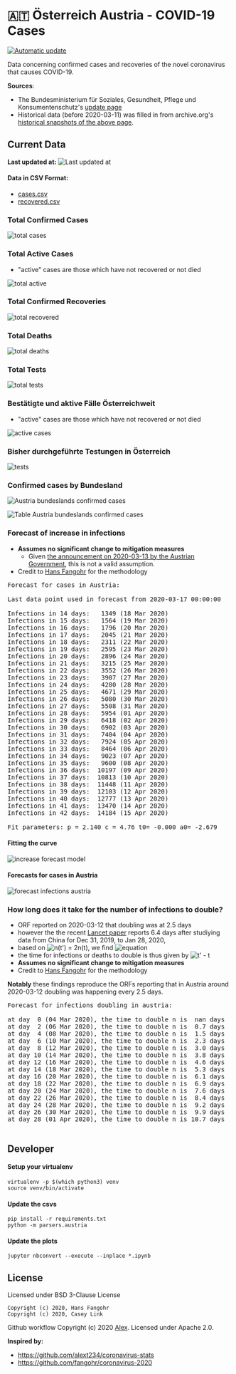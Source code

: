 # 🇦🇹 Österreich Austria - COVID-19 Cases

[![Automatic update](https://github.com/Ramblurr/Austria-COVID-19/workflows/Automatic%20update/badge.svg)](https://github.com/Ramblurr/Austria-COVID-19/actions?query=workflow%3A%22Automatic+update%22)

Data concerning confirmed cases and recoveries of the novel coronavirus that causes COVID-19.

**Sources**:
  * The Bundesministerium für Soziales, Gesundheit, Pflege und Konsumentenschutz's [update page](https://www.sozialministerium.at/Informationen-zum-Coronavirus/Neuartiges-Coronavirus-(2019-nCov).html)
  * Historical data (before 2020-03-11) was filled in from archive.org's [historical snapshots of the above page](https://web.archive.org/web/*/https://www.sozialministerium.at/Informationen-zum-Coronavirus/Neuartiges-Coronavirus-(2019-nCov).html).


## Current Data

**Last updated at:** ![Last updated at](./images/updated-date.svg)

#### Data in CSV Format:

* [cases.csv](./data/cases.csv)
* [recovered.csv](./data/recovered.csv)

### Total Confirmed Cases

![total cases](./images/total-cases.svg)

### Total Active Cases

- "active" cases are those which have not recovered or not died

![total active](./images/total-active.svg)

### Total Confirmed Recoveries

![total recovered](./images/total-recovered.svg)

### Total Deaths

![total deaths](./images/total-deaths.svg)

### Total Tests

![total tests](./images/total-tests.svg)

### Bestätigte und aktive Fälle Österreichweit

- "active" cases are those which have not recovered or not died

![active cases](./images/country-cases.svg)

### Bisher durchgeführte Testungen in Österreich 

![tests](./images/country-tests.svg)

### Confirmed cases by Bundesland

![Austria bundeslands confirmed cases](./images/states-cases.svg)

![Table Austria bundeslands confirmed cases](./images/states-cases-table.png)

### Forecast of increase in infections

- **Assumes no significant change to mitigation measures**
  - Given [the announcement on 2020-03-13 by the Austrian Government](https://www.derstandard.at/jetzt/livebericht/2000115687827/neue-massnahmen-sollen-ausbreitung-des-coronavirus-eindaemmen?responsive=false), this is not a valid assumption.
- Credit to [Hans Fangohr](https://github.com/fangohr/coronavirus-2020) for the methodology

[table1]: start
<pre>
Forecast for cases in Austria:

Last data point used in forecast from 2020-03-17 00:00:00

Infections in 14 days:   1349 (18 Mar 2020)
Infections in 15 days:   1564 (19 Mar 2020)
Infections in 16 days:   1796 (20 Mar 2020)
Infections in 17 days:   2045 (21 Mar 2020)
Infections in 18 days:   2311 (22 Mar 2020)
Infections in 19 days:   2595 (23 Mar 2020)
Infections in 20 days:   2896 (24 Mar 2020)
Infections in 21 days:   3215 (25 Mar 2020)
Infections in 22 days:   3552 (26 Mar 2020)
Infections in 23 days:   3907 (27 Mar 2020)
Infections in 24 days:   4280 (28 Mar 2020)
Infections in 25 days:   4671 (29 Mar 2020)
Infections in 26 days:   5080 (30 Mar 2020)
Infections in 27 days:   5508 (31 Mar 2020)
Infections in 28 days:   5954 (01 Apr 2020)
Infections in 29 days:   6418 (02 Apr 2020)
Infections in 30 days:   6902 (03 Apr 2020)
Infections in 31 days:   7404 (04 Apr 2020)
Infections in 32 days:   7924 (05 Apr 2020)
Infections in 33 days:   8464 (06 Apr 2020)
Infections in 34 days:   9023 (07 Apr 2020)
Infections in 35 days:   9600 (08 Apr 2020)
Infections in 36 days:  10197 (09 Apr 2020)
Infections in 37 days:  10813 (10 Apr 2020)
Infections in 38 days:  11448 (11 Apr 2020)
Infections in 39 days:  12103 (12 Apr 2020)
Infections in 40 days:  12777 (13 Apr 2020)
Infections in 41 days:  13470 (14 Apr 2020)
Infections in 42 days:  14184 (15 Apr 2020)

Fit parameters: p = 2.140 c = 4.76 t0= -0.000 a0= -2.679
</pre>
[table1]: end


#### Fitting the curve
![increase forecast model](images/infections-with-model-fit.svg)

#### Forecasts for cases in Austria

![forecast infections austria](images/infections-with-forecast.svg)

### How long does it take for the number of infections to double?

- ORF reported on 2020-03-12 that doubling was at 2.5 days
- however the the recent [Lancet paper](https://www.thelancet.com/journals/lancet/article/PIIS0140-6736(20)30260-9/fulltext) reports 6.4 days after studiying data from China for Dec 31, 2019, to Jan 28, 2020,
- based on ![n(t') =  2n(t)](https://render.githubusercontent.com/render/math?math=n(t')%20%3D%20%202n(t)), we find ![equation](https://render.githubusercontent.com/render/math?math=t'%20%3D%20%5Cleft%28%282%28t-t_0%29%5Ep%2B%5Cfrac%7Ba_0%7D%7Bc%7D%5Cright%29%5E%5Cfrac%7B1%7D%7Bp%7D%20%2B%20t_0)
- the time for infections or deaths to double is thus given by ![t' - t](https://render.githubusercontent.com/render/math?math=t'%20-%20t)
- **Assumes no significant change to mitigation measures**
- Credit to [Hans Fangohr](https://github.com/fangohr/coronavirus-2020) for the methodology

**Notably** these findings reproduce the ORFs reporting that in Austria around 2020-03-12 doubling was happening every 2.5 days.

[table2]: start
<pre>
Forecast for infections doubling in austria:

at day  0 (04 Mar 2020), the time to double n is  nan days
at day  2 (06 Mar 2020), the time to double n is  0.7 days
at day  4 (08 Mar 2020), the time to double n is  1.5 days
at day  6 (10 Mar 2020), the time to double n is  2.3 days
at day  8 (12 Mar 2020), the time to double n is  3.0 days
at day 10 (14 Mar 2020), the time to double n is  3.8 days
at day 12 (16 Mar 2020), the time to double n is  4.6 days
at day 14 (18 Mar 2020), the time to double n is  5.3 days
at day 16 (20 Mar 2020), the time to double n is  6.1 days
at day 18 (22 Mar 2020), the time to double n is  6.9 days
at day 20 (24 Mar 2020), the time to double n is  7.6 days
at day 22 (26 Mar 2020), the time to double n is  8.4 days
at day 24 (28 Mar 2020), the time to double n is  9.2 days
at day 26 (30 Mar 2020), the time to double n is  9.9 days
at day 28 (01 Apr 2020), the time to double n is 10.7 days

</pre>
[table2]: end

## Developer

#### Setup your virtualenv

```console
virtualenv -p $(which python3) venv
source venv/bin/activate
```

#### Update the csvs

```console
pip install -r requirements.txt
python -m parsers.austria
```

#### Update the plots

```console
jupyter nbconvert --execute --inplace *.ipynb
```

## License
Licensed under BSD 3-Clause License

```
Copyright (c) 2020, Hans Fangohr
Copyright (c) 2020, Casey Link
```

Github workflow Copyright (c) 2020 [Alex](https://github.com/alext234). Licensed under Apache 2.0.

**Inspired by:**

* https://github.com/alext234/coronavirus-stats
* https://github.com/fangohr/coronavirus-2020

